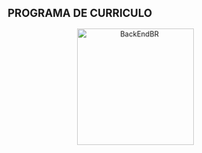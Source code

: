 ## PROGRAMA DE CURRICULO
<p align="center">
  <img src="https://br.vexels.com/png-svg/previsualizar/140030/icone-cv" alt="BackEndBR" width="230" />
</p>
